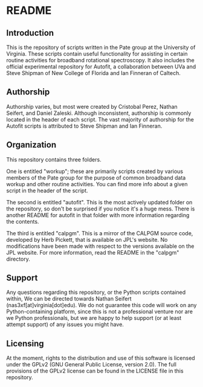 
README
======

Introduction
------------
This is the repository of scripts written in the Pate group at the
University of Virginia. These scripts contain useful functionality
for assisting in certain routine activities for broadband rotational
spectroscopy. It also includes the official experimental repository 
for Autofit, a collaboration between UVa and Steve Shipman of
New College of Florida and Ian Finneran of Caltech. 

Authorship
----------
Authorship varies, but most were created by Cristobal Perez,
Nathan Seifert, and Daniel Zaleski. Although inconsistent, 
authorship is commonly located in the header of each script.
The vast majority of authorship for the Autofit scripts is attributed
to Steve Shipman and Ian Finneran.

Organization 
------------
This repository contains three folders. 

One is entitled "workup"; these are primarily scripts created by various members of the Pate
group for the purpose of common broadband data workup and other routine
activities. You can find more info about a given script in the header
of the script. 

The second is entitled "autofit". This is the most actively
updated folder on the repository, so don't be surprised if you notice it's a 
huge mess. There is another README for autofit in that folder with more
information regarding the contents.

The third is entitled "calpgm". This is a mirror of the CALPGM source code, developed by Herb Pickett, that is available on JPL's website. No modifications have been made with respect to the versions available on the JPL website. For more information, read the README in the "calpgm" directory.

Support
-------
Any questions regarding this repository, or the Python scripts contained within,
We can be directed towards Nathan Seifert (nas3xf[at]virginia[dot]edu). 
 We do not guarantee this code will work on any Python-containing platform, since this is
not a professional venture nor are we Python professionals, but we are  happy to help support 
(or at least attempt support) of any issues you might have.

Licensing
---------
At the moment, rights to the distribution and use of this software is licensed
under the GPLv2 (GNU General Public License, version 2.0). 
The full provisions of the GPLv2 license can be found in the LICENSE file
in this repository. 


